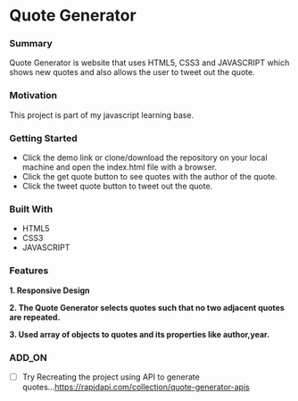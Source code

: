 # Quote Generator


### Summary
Quote Generator is  website that uses HTML5, CSS3 and JAVASCRIPT which shows new quotes and also allows the user to tweet out the quote.

### Motivation
This project is part of my javascript learning base.

### Getting Started
  * Click the demo link or clone/download the repository on your local machine and open the index.html file with a browser.
  * Click the get quote button to see quotes with the author of the quote.
  * Click the tweet quote button to tweet out the quote.
  
  ### Built With
* HTML5 
* CSS3
* JAVASCRIPT

### Features
**1. Responsive Design**

**2. The Quote Generator selects quotes such that no two adjacent quotes are repeated.**

**3. Used array of objects to quotes and its properties like author,year.**

### ADD_ON
- [ ]  Try Recreating the project using API to generate quotes...https://rapidapi.com/collection/quote-generator-apis   


  
